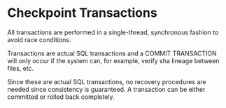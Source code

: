 
  # Checkpoint Transactions

  All transactions are performed in a single-thread, synchronous fashion to avoid race conditions.

  Transactions are actual SQL transactions and a COMMIT TRANSACTION will only occur if
  the system can, for example, verify sha lineage between files, etc.

  Since these are actual SQL transactions, no recovery procedures are needed since consistency
  is guaranteed. A transaction can be either committed or rolled back completely.

